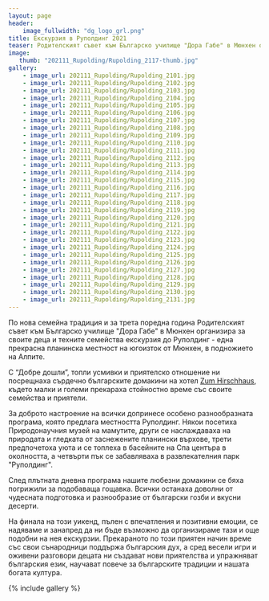 ```yaml
---
layout: page
header:
    image_fullwidth: "dg_logo_grl.png"
title: Екскурзия в Руполдинг 2021
teaser: Родителският съвет към Българско училище "Дора Габе" в Мюнхен организира за своите деца и техните семейства екскурзия до Руполдинг
image:
   thumb: "202111_Rupolding/Rupolding_2117-thumb.jpg"
gallery:
    - image_url: 202111_Rupolding/Rupolding_2101.jpg
    - image_url: 202111_Rupolding/Rupolding_2102.jpg
    - image_url: 202111_Rupolding/Rupolding_2103.jpg
    - image_url: 202111_Rupolding/Rupolding_2104.jpg
    - image_url: 202111_Rupolding/Rupolding_2105.jpg
    - image_url: 202111_Rupolding/Rupolding_2106.jpg
    - image_url: 202111_Rupolding/Rupolding_2107.jpg
    - image_url: 202111_Rupolding/Rupolding_2108.jpg
    - image_url: 202111_Rupolding/Rupolding_2109.jpg
    - image_url: 202111_Rupolding/Rupolding_2110.jpg
    - image_url: 202111_Rupolding/Rupolding_2111.jpg
    - image_url: 202111_Rupolding/Rupolding_2112.jpg
    - image_url: 202111_Rupolding/Rupolding_2113.jpg
    - image_url: 202111_Rupolding/Rupolding_2114.jpg
    - image_url: 202111_Rupolding/Rupolding_2115.jpg
    - image_url: 202111_Rupolding/Rupolding_2116.jpg
    - image_url: 202111_Rupolding/Rupolding_2117.jpg
    - image_url: 202111_Rupolding/Rupolding_2118.jpg
    - image_url: 202111_Rupolding/Rupolding_2119.jpg
    - image_url: 202111_Rupolding/Rupolding_2120.jpg
    - image_url: 202111_Rupolding/Rupolding_2121.jpg
    - image_url: 202111_Rupolding/Rupolding_2122.jpg
    - image_url: 202111_Rupolding/Rupolding_2123.jpg
    - image_url: 202111_Rupolding/Rupolding_2124.jpg
    - image_url: 202111_Rupolding/Rupolding_2125.jpg
    - image_url: 202111_Rupolding/Rupolding_2126.jpg
    - image_url: 202111_Rupolding/Rupolding_2127.jpg
    - image_url: 202111_Rupolding/Rupolding_2128.jpg
    - image_url: 202111_Rupolding/Rupolding_2129.jpg
    - image_url: 202111_Rupolding/Rupolding_2130.jpg
    - image_url: 202111_Rupolding/Rupolding_2131.jpg
---
```

По нова семейна традиция и за трета поредна година Родителският съвет към Българско училище "Дора Габе" в Мюнхен организира за своите деца и техните семейства екскурзия до Руполдинг - една прекрасна планинска местност на югоизток от Мюнхен, в подножието на Алпите.  
  
С “Добре дошли”, топли усмивки и приятелско отношение ни посрещнаха сърдечно българските домакини на хотел [Zum Hirschhaus](http://www.hirschhaus-ruhpolding.de/), където малки и големи прекараха стойностно време със своите семейства и приятели.  
  
За доброто настроение на всички допринесе особено разнообразната програма, която предлага местността Руполдинг. Някои посетиха Природонаучния музей на мамутите, други се наслаждаваха на природата и гледката от заснежените планински върхове, трети предпочетоха уюта и се топлеха в басейните на Спа центъра в околността, а четвърти пък се забавляваха в развлекателния парк "Руполдинг".  
  
След плътната дневна програма нашите любезни домакини се бяха погрижили за подобаваща гощавка. Всички останаха доволни от чудесната подготовка и разнообразие от български гозби и вкусни десерти.  
  
На финала на този уикенд, пълен с впечатления и позитивни емоции, се надяваме и занапред да ни бъде възможно да организираме тази и още подобни на нея екскурзии. Прекараното по този приятен начин време със свои сънародници поддържа българския дух, а сред весели игри и оживени разговори децата ни създават нови приятелства и упражняват българския език, научават повече за българските традиции и нашата богата култура.

{% include gallery %}
